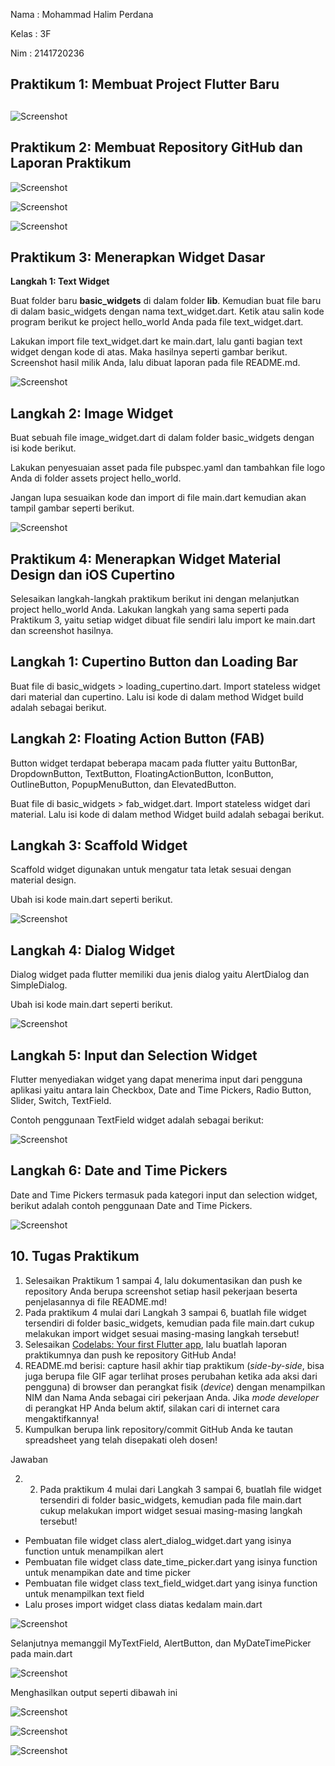 Nama : Mohammad Halim Perdana

Kelas : 3F

Nim : 2141720236

## Praktikum 1: Membuat Project Flutter Baru

##

![Screenshot](docs/pratikum1/1.PNG)

## Praktikum 2: Membuat Repository GitHub dan Laporan Praktikum

![Screenshot](docs/pratikum2/1.PNG)

![Screenshot](docs/pratikum2/2.PNG)

![Screenshot](docs/pratikum2/3.PNG)

## Praktikum 3: Menerapkan Widget Dasar

**Langkah 1: Text Widget**

Buat folder baru  **basic\_widgets**  di dalam folder  **lib**. Kemudian buat file baru di dalam basic\_widgets dengan nama text\_widget.dart. Ketik atau salin kode program berikut ke project hello\_world Anda pada file text\_widget.dart.

Lakukan import file text\_widget.dart ke main.dart, lalu ganti bagian text widget dengan kode di atas. Maka hasilnya seperti gambar berikut. Screenshot hasil milik Anda, lalu dibuat laporan pada file README.md.

![Screenshot](docs/pratikum3/1.PNG)

## **Langkah 2: Image Widget**

Buat sebuah file image\_widget.dart di dalam folder basic\_widgets dengan isi kode berikut.

Lakukan penyesuaian asset pada file pubspec.yaml dan tambahkan file logo Anda di folder assets project hello\_world.

Jangan lupa sesuaikan kode dan import di file main.dart kemudian akan tampil gambar seperti berikut.

![Screenshot](docs/pratikum3/2.PNG)

## Praktikum 4: Menerapkan Widget Material Design dan iOS Cupertino

Selesaikan langkah-langkah praktikum berikut ini dengan melanjutkan project hello\_world Anda. Lakukan langkah yang sama seperti pada Praktikum 3, yaitu setiap widget dibuat file sendiri lalu import ke main.dart dan screenshot hasilnya.

## **Langkah 1: Cupertino Button dan Loading Bar**

Buat file di basic\_widgets \> loading\_cupertino.dart. Import stateless widget dari material dan cupertino. Lalu isi kode di dalam method Widget build adalah sebagai berikut.

## **Langkah 2: Floating Action Button (FAB)**

Button widget terdapat beberapa macam pada flutter yaitu ButtonBar, DropdownButton, TextButton, FloatingActionButton, IconButton, OutlineButton, PopupMenuButton, dan ElevatedButton.

Buat file di basic\_widgets \> fab\_widget.dart. Import stateless widget dari material. Lalu isi kode di dalam method Widget build adalah sebagai berikut.

## **Langkah 3: Scaffold Widget**

Scaffold widget digunakan untuk mengatur tata letak sesuai dengan material design.

Ubah isi kode main.dart seperti berikut.

![Screenshot](docs/pratikum4/1.PNG)

## **Langkah 4: Dialog Widget**

Dialog widget pada flutter memiliki dua jenis dialog yaitu AlertDialog dan SimpleDialog.

Ubah isi kode main.dart seperti berikut.

![Screenshot](docs/pratikum4/2.PNG)

## **Langkah 5: Input dan Selection Widget**

Flutter menyediakan widget yang dapat menerima input dari pengguna aplikasi yaitu antara lain Checkbox, Date and Time Pickers, Radio Button, Slider, Switch, TextField.

Contoh penggunaan TextField widget adalah sebagai berikut:

![Screenshot](docs/pratikum4/3.PNG)

## **Langkah 6: Date and Time Pickers**

Date and Time Pickers termasuk pada kategori input dan selection widget, berikut adalah contoh penggunaan Date and Time Pickers.

![Screenshot](docs/pratikum4/4.PNG)

## 10. Tugas Praktikum

1. Selesaikan Praktikum 1 sampai 4, lalu dokumentasikan dan push ke repository Anda berupa screenshot setiap hasil pekerjaan beserta penjelasannya di file README.md!
2. Pada praktikum 4 mulai dari Langkah 3 sampai 6, buatlah file widget tersendiri di folder basic\_widgets, kemudian pada file main.dart cukup melakukan import widget sesuai masing-masing langkah tersebut!
3. Selesaikan [Codelabs: Your first Flutter app](https://codelabs.developers.google.com/codelabs/flutter-codelab-first#0), lalu buatlah laporan praktikumnya dan push ke repository GitHub Anda!
4. README.md berisi: capture hasil akhir tiap praktikum (_side-by-side_, bisa juga berupa file GIF agar terlihat proses perubahan ketika ada aksi dari pengguna) di browser dan perangkat fisik (_device_) dengan menampilkan NIM dan Nama Anda sebagai ciri pekerjaan Anda. Jika _mode developer_ di perangkat HP Anda belum aktif, silakan cari di internet cara mengaktifkannya!
5. Kumpulkan berupa link repository/commit GitHub Anda ke tautan spreadsheet yang telah disepakati oleh dosen!

Jawaban

2. 2. Pada praktikum 4 mulai dari Langkah 3 sampai 6, buatlah file widget tersendiri di folder basic\_widgets, kemudian pada file main.dart cukup melakukan import widget sesuai masing-masing langkah tersebut!

- Pembuatan file widget class alert\_dialog\_widget.dart yang isinya function untuk menampilkan alert
- Pembuatan file widget class date\_time\_picker.dart yang isinya function untuk menampikan date and time picker
- Pembuatan file widget class text\_field\_widget.dart yang isinya function untuk menampilkan text field
- Lalu proses import widget class diatas kedalam main.dart

![Screenshot](docs/tugas/2.PNG)

Selanjutnya memanggil MyTextField, AlertButton, dan MyDateTimePicker pada main.dart

![Screenshot](docs/tugas/3.PNG)

Menghasilkan output seperti dibawah ini

![Screenshot](docs/tugas/4.PNG)

![Screenshot](docs/tugas/5.PNG)

![Screenshot](docs/tugas/6.PNG)